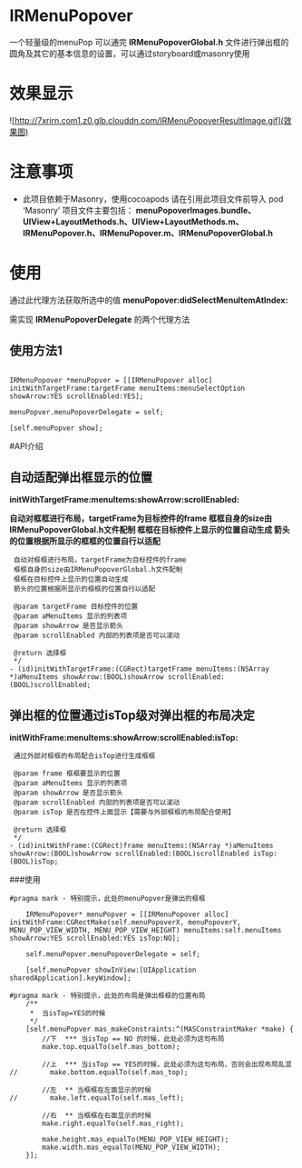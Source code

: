 # IRMenuPopover
一个轻量级的menuPop
可以通完 **IRMenuPopoverGlobal.h** 文件进行弹出框的圆角及其它的基本信息的设置，可以通过storyboard或masonry使用

# 效果显示
![http://7xrirn.com1.z0.glb.clouddn.com/IRMenuPopoverResultImage.gif](效果图)

# 注意事项
* 此项目依赖于Masonry，使用cocoapods
请在引用此项目文件前导入 pod ‘Masonry’
项目文件主要包括： **menuPopoverImages.bundle、UIView+LayoutMethods.h、UIView+LayoutMethods.m、IRMenuPopover.h、IRMenuPopover.m、IRMenuPopoverGlobal.h**

# 使用
通过此代理方法获取所选中的值 **menuPopover:didSelectMenuItemAtIndex:**

需实现 **IRMenuPopoverDelegate** 的两个代理方法

## 使用方法1
```NSArray * menuSelectOption = @[@"医生",@"警察",@"农民",@"工人"];

IRMenuPopover *menuPopver = [[IRMenuPopover alloc] initWithTargetFrame:targetFrame menuItems:menuSelectOption showArrow:YES scrollEnabled:YES];

menuPopver.menuPopoverDelegate = self;

[self.menuPopver show];
```

#API介绍
## 自动适配弹出框显示的位置
**initWithTargetFrame:menuItems:showArrow:scrollEnabled:**

**自动对框框进行布局，targetFrame为目标控件的frame
 框框自身的size由IRMenuPopoverGlobal.h文件配制
 框框在目标控件上显示的位置自动生成
 箭头的位置根据所显示的框框的位置自行以适配**

```/**
 自动对框框进行布局，targetFrame为目标控件的frame
 框框自身的size由IRMenuPopoverGlobal.h文件配制
 框框在目标控件上显示的位置自动生成
 箭头的位置根据所显示的框框的位置自行以适配

 @param targetFrame 目标控件的位置
 @param aMenuItems 显示的列表项
 @param showArrow 是否显示箭头
 @param scrollEnabled 内部的列表项是否可以滚动

 @return 选择框
 */
- (id)initWithTargetFrame:(CGRect)targetFrame menuItems:(NSArray *)aMenuItems showArrow:(BOOL)showArrow scrollEnabled:(BOOL)scrollEnabled;
```

## 弹出框的位置通过isTop级对弹出框的布局决定
**initWithFrame:menuItems:showArrow:scrollEnabled:isTop:**
```/**
 通过外部对框框的布局配合isTop进行生成框框

 @param frame 框框要显示的位置
 @param aMenuItems 显示的列表项
 @param showArrow 是否显示箭头
 @param scrollEnabled 内部的列表项是否可以滚动
 @param isTop 是否在控件上面显示【需要与外部框框的布局配合使用】

 @return 选择框
 */
- (id)initWithFrame:(CGRect)frame menuItems:(NSArray *)aMenuItems showArrow:(BOOL)showArrow scrollEnabled:(BOOL)scrollEnabled isTop:(BOOL)isTop;
```

###使用
```#pragma mark - 特别提示，isTop是与menuPopver的上布局配合使用
#pragma mark - 特别提示，此处的menuPopver是弹出的框框

    IRMenuPopover* menuPopver = [[IRMenuPopover alloc] initWithFrame:CGRectMake(self.menuPopoverX, menuPopoverY, MENU_POP_VIEW_WIDTH, MENU_POP_VIEW_HEIGHT) menuItems:self.menuItems showArrow:YES scrollEnabled:YES isTop:NO];

    self.menuPopver.menuPopoverDelegate = self;

    [self.menuPopver showInView:[UIApplication sharedApplication].keyWindow];

#pragma mark - 特别提示，此处的布局是弹出框框的位置布局
    /**
     *  当isTop=YES的时候
     */
    [self.menuPopver mas_makeConstraints:^(MASConstraintMaker *make) {
        //下  *** 当isTop == NO 的时候，此处必须为这句布局
        make.top.equalTo(self.mas_bottom);

        //上  *** 当isTop == YES的时候，此处必须为这句布局，否则会出现布局乱混
//        make.bottom.equalTo(self.mas_top);

        //左  ** 当框框在左面显示的时候
//        make.left.equalTo(self.mas_left);

        //右  ** 当框框在右面显示的时候
        make.right.equalTo(self.mas_right);

        make.height.mas_equalTo(MENU_POP_VIEW_HEIGHT);
        make.width.mas_equalTo(MENU_POP_VIEW_WIDTH);
    }];
```
